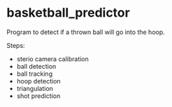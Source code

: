 # basketball_predictor

Program to detect if a thrown ball will go into 
the hoop.

Steps:
- sterio camera calibration
- ball detection
- ball tracking
- hoop detection
- triangulation
- shot prediction